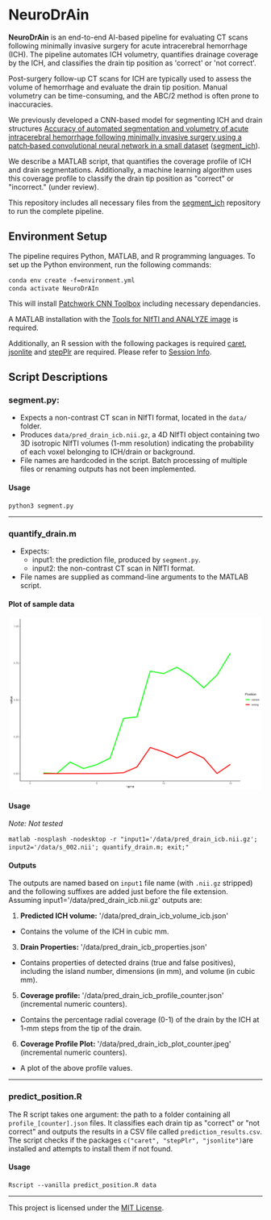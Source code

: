 # NeuroDrAin
**NeuroDrAin** is an end-to-end AI-based pipeline for evaluating CT scans following minimally invasive surgery for acute intracerebral hemorrhage (ICH). The pipeline automates ICH volumetry, quantifies drainage coverage by the ICH, and classifies the drain tip position as 'correct' or 'not correct'.

Post-surgery follow-up CT scans for ICH are typically used to assess the volume of hemorrhage and evaluate the drain tip position. Manual volumetry can be time-consuming, and the ABC/2 method is often prone to inaccuracies.

We previously developed a CNN-based model for segmenting ICH and drain structures [Accuracy of automated segmentation and volumetry of acute intracerebral hemorrhage following minimally invasive surgery using a patch‑based convolutional neural network in a small dataset](https://rdcu.be/dyUGM) ([segment_ich](https://github.com/s-elsheikh/segment_ich/)). 

We describe a MATLAB script, that quantifies the coverage profile of ICH and drain segmentations. Additionally, a machine learning algorithm uses this coverage profile to classify the drain tip position as "correct" or "incorrect." (under review). 

This repository includes all necessary files from the [segment_ich](https://github.com/s-elsheikh/segment_ich/) repository to run the complete pipeline.


## Environment Setup

The pipeline requires Python, MATLAB, and R programming languages. To set up the Python environment, run the following commands:

```
conda env create -f=environment.yml
conda activate NeuroDrAIn
```

This will install [Patchwork CNN Toolbox](https://bitbucket.org/reisert/patchwork/src/master/) including necessary dependancies. 

A MATLAB installation with the [Tools for NIfTI and ANALYZE image](https://de.mathworks.com/matlabcentral/fileexchange/8797-tools-for-nifti-and-analyze-image) is required. 

Additionally, an R session with the following packages is required [caret](https://CRAN.R-project.org/package=caret), [jsonlite](https://CRAN.R-project.org/package=jsonlite) and [stepPlr](https://CRAN.R-project.org/package=stepPlr) are required. Please refer to [Session Info](session_info.txt). 


## Script Descriptions
### segment.py:
* Expects a non-contrast CT scan in NIfTI format, located in the `data/` folder. 
* Produces `data/pred_drain_icb.nii.gz`, a 4D NIfTI object containing two 3D isotropic NIfTI volumes (1-mm resolution) indicating the probability of each voxel belonging to ICH/drain or background.
* File names are hardcoded in the script. Batch processing of multiple files or renaming outputs has not been implemented.

#### Usage

```
python3 segment.py
```
------------------------------------------------------------------------------------------------------------

### quantify_drain.m
* Expects:
   * input1: the prediction file, produced by `segment.py`.
   * input2: the non-contrast CT scan in NIfTI format. 
* File names are supplied as command-line arguments to the MATLAB script.

#### Plot of sample data

![Sample data resulting from  `quantify_drain.m`, showing an example of a correct and of a not correct position](images/coverage_profile.png)

#### Usage

*Note: Not tested*

```
matlab -nosplash -nodesktop -r "input1='/data/pred_drain_icb.nii.gz'; input2='/data/s_002.nii'; quantify_drain.m; exit;"
```
#### Outputs
The outputs are named based on `input1` file name (with `.nii.gz` stripped) and the following suffixes are added just before the file extension. Assuming input1='/data/pred_drain_icb.nii.gz' outputs are:
1. **Predicted ICH volume:**
'/data/pred_drain_icb_volume_icb.json'
  * Contains the volume of the ICH in cubic mm. 
3. **Drain Properties:**
'/data/pred_drain_icb_properties.json' 
  * Contains properties of detected drains (true and false positives), including the island number, dimensions (in mm), and volume (in cubic mm).
5. **Coverage profile:**
'/data/pred_drain_icb_profile_counter.json' (incremental numeric counters).
  * Contains the percentage radial coverage (0-1) of the drain by the ICH at 1-mm steps from the tip of the drain. 
6. **Coverage Profile Plot:**
'/data/pred_drain_icb_plot_counter.jpeg' (incremental numeric counters).
  * A plot of the above profile values. 

------------------------------------------------------------------------------------------------------------

### predict_position.R

The R script takes one argument: the path to a folder containing all `profile_[counter].json` files. It classifies each drain tip as "correct" or "not correct" and outputs the results in a CSV file called `prediction_results.csv`.
The script checks if the packages `c("caret", "stepPlr", "jsonlite")`are installed and attempts to install them if not found. 

#### Usage

```
Rscript --vanilla predict_position.R data
```
--------------------------------------------------------------------------------------------------------------

This project is licensed under the [MIT License](LICENSE).


